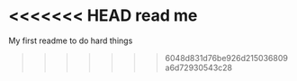 <<<<<<< HEAD
read me
=======
My first readme to do hard things
>>>>>>> 6048d831d76be926d215036809a6d72930543c28
